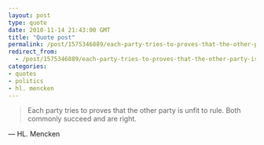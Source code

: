 ```yaml
---
layout: post
type: quote
date: 2010-11-14 21:43:00 GMT
title: "Quote post"
permalink: /post/1575346889/each-party-tries-to-proves-that-the-other-party-is
redirect_from: 
  - /post/1575346889/each-party-tries-to-proves-that-the-other-party-is
categories:
- quotes
- politics
- hl. mencken
---
```

<blockquote>Each party tries to proves that the other party is unfit to rule. Both commonly succeed and are right.</blockquote>

 — HL. Mencken